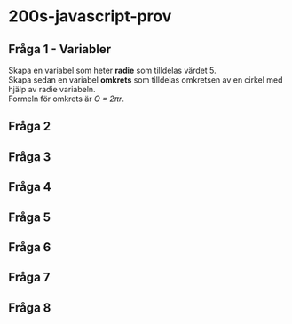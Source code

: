 # 200s-javascript-prov

## Fråga 1 - Variabler
Skapa en variabel som heter <b>radie</b> som tilldelas värdet 5.<br>
Skapa sedan en variabel <b>omkrets</b> som tilldelas omkretsen av en cirkel med hjälp av radie variabeln.<br>
Formeln för omkrets är <i>O = 2&pi;r</i>.


## Fråga 2

## Fråga 3

## Fråga 4

## Fråga 5

## Fråga 6

## Fråga 7

## Fråga 8
